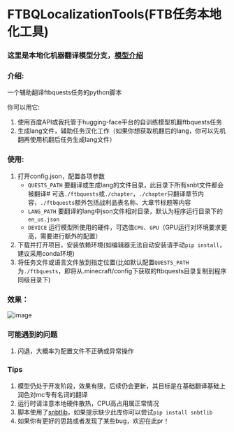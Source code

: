 # FTBQLocalizationTools(FTB任务本地化工具)
### 这里是本地化机器翻译模型分支，[模型介绍](https://github.com/XDawned/minecraft-modpack-quests-transformer)
### 介绍:

一个辅助翻译ftbquests任务的python脚本

你可以用它:
1. 使用百度API或我托管于hugging-face平台的自训练模型机翻ftbquests任务 
2. 生成lang文件，辅助任务汉化工作（如果你想获取机翻后的lang，你可以先机翻再使用机翻后任务生成lang文件）
### 使用:

 1. 打开config.json，配置各项参数
    - `QUESTS_PATH` 要翻译或生成lang的文件目录，此目录下所有snbt文件都会被翻译#
    可选`./ftbquests`或`./chapter`，`./chapter`只翻译章节内容，`./ftbquests`额外包括战利品表名称、大章节标题等内容
    - `LANG_PATH` 要翻译的lang中json文件相对目录，默认为程序运行目录下的`en_us.json`
    - `DEVICE` 运行模型所使用的硬件，可选值`CPU`、`GPU`（GPU运行对环境要求更高，需要进行额外的配置）
 2. 下载并打开项目，安装依赖环境(如编辑器无法自动安装请手动`pip install`，建议采用conda环境)
 3. 将任务文件或语言文件放到指定位置(比如默认配置`QUESTS_PATH`为`./ftbquests`，即将从.minecraft/config下获取的ftbquests目录复制到程序同级目录下)
### 效果：
![image](https://img2023.cnblogs.com/blog/2192803/202301/2192803-20230107125912964-39430206.png)

### 可能遇到的问题
 1. 闪退，大概率为配置文件不正确或异常操作

### Tips
1. 模型仍处于开发阶段，效果有限，后续仍会更新，其目标是在基础翻译基础上润色对mc专有名词的翻译
2. 运行时请注意本地硬件散热，CPU高占用属正常情况
3. 脚本使用了[snbtlib](https://github.com/Tryanks/python-snbtlib)，如果提示缺少此库你可以尝试`pip install snbtlib`
4. 如果你有更好的思路或者发现了某些bug，欢迎在此pr！

